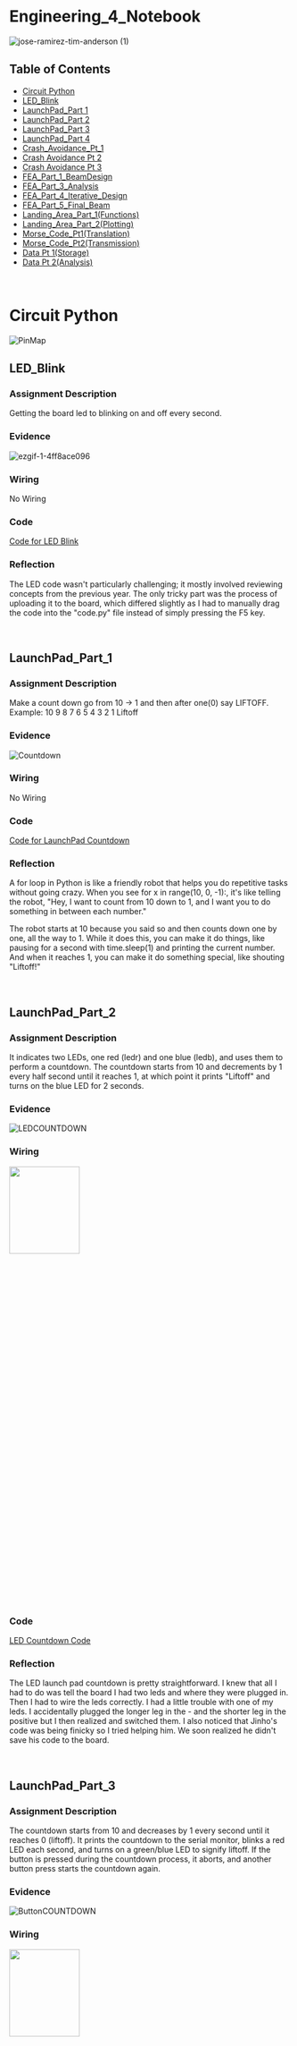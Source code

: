# Engineering_4_Notebook

![jose-ramirez-tim-anderson (1)](https://github.com/MasonD552/Engineering_4_Notebook/blob/main/images/jose-ramirez-tim-anderson.gif)
&nbsp;

## Table of Contents
* [Circuit Python](Circuit_Python)
* [LED_Blink](#LED_Blink)
* [LaunchPad_Part 1](#LaunchPad_Part_1)
* [LaunchPad_Part 2](#LaunchPad_Part_2)
* [LaunchPad_Part 3](#LaunchPad_Part_3)
* [LaunchPad_Part 4](#LaunchPad_Part_4)
* [Crash_Avoidance_Pt_1](#Crash_Avoidance_Pt_1)
* [Crash Avoidance Pt 2](#Crash_Avoidance_Pt_2)
* [Crash Avoidance Pt 3](#Crash_Avoidance_Pt_3)
* [FEA_Part_1_BeamDesign](#FEA_Part_1_BeamDesign)
* [FEA_Part_3_Analysis](#FEA_Part_3_Analysis)
* [FEA_Part_4_Iterative_Design](#FEA_Part_4_Iterative_Design)
* [FEA_Part_5_Final_Beam](#FEA_Part_5_Final_Beam)
* [Landing_Area_Part_1(Functions)](#Landing_Area_Part_1_Functions)
* [Landing_Area_Part_2(Plotting)](#Landing_Area_Part_2_Plotting)
* [Morse_Code_Pt1(Translation)](#Morse_Code_Pt1_Translation)
* [Morse_Code_Pt2(Transmission)](#Morse_Code_Pt2_Transmission)
* [Data Pt 1(Storage)](#Data_Pt1_Storage)
* [Data Pt 2(Analysis)](#Data_Pt2_Analysis)
  
&nbsp;
# Circuit Python
![PinMap](https://github.com/MasonD552/Engineering_4_Notebook/blob/main/images/Screenshot%202023-09-12%20201819.png)

## LED_Blink

### Assignment Description

Getting the board led to blinking on and off every second.

### Evidence 

![ezgif-1-4ff8ace096](https://github.com/MasonD552/Engineering_4_Notebook/assets/91158978/dd274ec4-a577-4c9a-b4ca-1d311f63547d)


### Wiring

No Wiring

### Code

[Code for LED Blink](https://github.com/MasonD552/Engineering_4_Notebook/blob/main/raspberry-pi/LED_Blink.py)
### Reflection

The LED code wasn't particularly challenging; it mostly involved reviewing concepts from the previous year. The only tricky part was the process of uploading it to the board, which differed slightly as I had to manually drag the code into the "code.py" file instead of simply pressing the F5 key.

&nbsp;


## LaunchPad_Part_1

### Assignment Description

Make a count down go from 10 -> 1 and then after one(0) say LIFTOFF. Example: 10 9 8 7 6 5 4 3 2 1 Liftoff

### Evidence 
![Countdown](https://github.com/MasonD552/Engineering_4_Notebook/blob/main/images/ezgif.com-video-to-gif.gif)

### Wiring

No Wiring

### Code

[Code for LaunchPad Countdown](https://github.com/MasonD552/Engineering_4_Notebook/blob/0d7bec4f410bc323a3a9192ba7742061eb506b4a/raspberry-pi/LaunchPadPt1_Countdown.py)
### Reflection

A for loop in Python is like a friendly robot that helps you do repetitive tasks without going crazy. When you see for x in range(10, 0, -1):, it's like telling the robot, "Hey, I want to count from 10 down to 1, and I want you to do something in between each number."

The robot starts at 10 because you said so and then counts down one by one, all the way to 1. While it does this, you can make it do things, like pausing for a second with time.sleep(1) and printing the current number. And when it reaches 1, you can make it do something special, like shouting "Liftoff!"

&nbsp;
## LaunchPad_Part_2

### Assignment Description
It indicates two LEDs, one red (ledr) and one blue (ledb), and uses them to perform a countdown. The countdown starts from 10 and decrements by 1 every half second until it reaches 1, at which point it prints "Liftoff" and turns on the blue LED for 2 seconds.

### Evidence 

![LEDCOUNTDOWN](https://github.com/MasonD552/Engineering_4_Notebook/blob/main/images/ezgif.com-video-to-gif%20(1).gif)
### Wiring
<img src="https://github.com/MasonD552/Engineering_4_Notebook/blob/main/images/image_67140865.JPG"  width="50%" height="20%">

### Code

[LED Countdown Code](https://github.com/MasonD552/Engineering_4_Notebook/blob/main/raspberry-pi/LaunchPadPt2_LEDS.py)

### Reflection

The LED launch pad countdown is pretty straightforward. I knew that all I had to do was tell the board I had two leds and where they were plugged in. Then I had to wire the leds correctly. I had a little trouble with one of my leds. I accidentally plugged the longer leg in the - and the shorter leg in the positive but I then realized and switched them. I also noticed that Jinho's code was being finicky so I tried helping him. We soon realized he didn't save his code to the board.

&nbsp;

## LaunchPad_Part_3

### Assignment Description

The countdown starts from 10 and decreases by 1 every second until it reaches 0 (liftoff). It prints the countdown to the serial monitor, blinks a red LED each second, and turns on a green/blue LED to signify liftoff. If the button is pressed during the countdown process, it aborts, and another button press starts the countdown again.

### Evidence 

![ButtonCOUNTDOWN](https://github.com/MasonD552/Engineering_4_Notebook/blob/main/images/ButtonCountdown.gif)

### Wiring

<img src="https://github.com/MasonD552/Engineering_4_Notebook/blob/main/images/Countdownbuttonwiring.JPG"  width="50%" height="20%">

### Code

[Button Countdown Code](https://github.com/MasonD552/Engineering_4_Notebook/blob/main/raspberry-pi/LaunchPadPt3_Button.py)

### Reflection
For this assignment, I was able to do the 🔥 SPICY VERSION 🔥 by when the button is pressed it ✋ aborts and then 🔄 resets the code back up to the top and waits for the button to be pressed again. I had trouble figuring out how to get the code not to abort and start the countdown at the same time. I solved this by using different states. I also had 🤔 the issue of not knowing how to get the code to reset to the top, so I put an if statement at the bottom so that if liftoff or abort happened, it would reset the code. 🚀🔁💡


&nbsp;
## LaunchPad_Part_4

### Assignment Description

The countdown starts from 10 and decreases by 1 every second until it reaches 0 (liftoff). It prints the countdown to the serial monitor, blinks a red LED each second, and turns on a green LED to signify liftoff. A servo motor slowly retracts the launch tower starting at 3 seconds until it reaches 180 degrees at takeoff. If the button is pressed during the countdown process, it aborts, and another button press starts the countdown again.

### Evidence 

![ServoCOUNTDOWN](https://github.com/MasonD552/Engineering_4_Notebook/blob/main/images/countdownservo.gif)

### Wiring

<img src="https://github.com/MasonD552/Engineering_4_Notebook/blob/main/images/IMG_2525.jpg"  width="50%" height="20%">

### Code

[Servo Countdown Code](https://github.com/MasonD552/Engineering_4_Notebook/blob/main/raspberry-pi/LaunchPadPt4_Servo.py)

### Reflection

One of the main challenges I encountered was synchronizing the countdown, servo rotation, and button press handling. To address this, I introduced different states in the code. Initially, I had to ensure that the countdown didn't start immediately upon pressing the button. I resolved this by utilizing a state flag that allowed the countdown to commence only after the second button press, creating a smooth user experience. ✋🔄

Another significant challenge was coordinating the servo's rotation to start at 3 seconds and continuously sweep until liftoff. To tackle this, I employed a flag that signaled the initiation of servo rotation precisely when the countdown reached 3 seconds. This flag-controlled servo movement ensured that the servo gradually reached 180 degrees by liftoff, aligning with the mission commander's requirements. 🤖🕒 But I was unable to get it to start at 3 seconds. So I did not do the 3 seconds.

Furthermore, I handled button presses during the countdown, allowing for an "abort" action. Upon detecting an abort, the code reset its state, preparing for another countdown. This functionality was achieved by incorporating state management in the code. 🔁💡

In the end, the code successfully orchestrated a synchronized countdown, servo rotation, and button interaction, meeting the requirements for a controlled liftoff sequence. 🌟


&nbsp;
## Crash_Avoidance_Pt_1

### Assignment Description
This reads acceleration values from an MPU6050 accelerometer connected to a Raspberry Pi Pico.
The acceleration values are rounded to three decimal places and continuously printed to the serial monitor

### Evidence 

<img src="https://github.com/MasonD552/Engineering_4_Notebook/blob/main/images/CrashAvoidancePt1.gif"  width="80%" height="50%">

### Wiring

<img src="https://github.com/MasonD552/Engineering_4_Notebook/blob/main/images/WIN_20230919_13_42_01_Pro.jpg"  width="50%" height="20%">

### Code

[Crash Avoidance Pt. 1 Code](https://github.com/MasonD552/Engineering_4_Notebook/blob/main/raspberry-pi/Crash_Avoidance_Accelerometer.py)

### Reflection

😎 The coolest part of this assignment was definitely diving into the world of f-strings! 🚀 F-strings are really like the superheroes of Python formatting, making everything appear incredibly organized and simplifying the task of printing multiple values in a single statement. 🦸‍♂️💥

Imagine you're juggling a bunch of variables and data, and you want to display them in a clear and neat way. That's where f-strings come to the rescue! You can effortlessly insert variables and expressions directly into your strings, using curly braces {} to enclose them. This not only keeps your code clean but also makes it super readable. 📚✨

For instance, if you have variables `name` and `age`, you can print them together in a sentence like this:

```python
name = "John"
age = 30
print(f"My name is {name} and I am {age} years old.")
```

The values of `name` and `age` seamlessly integrate into your string, making it a breeze to understand and maintain. 🙌

But wait, there's more! 🎉 You also mentioned learning about the `round()` function. 📏 This nifty function is like your personal math wizard, allowing you to round numerical values to a specific decimal place. 🧙‍♂️✨

Let's say you have a float like `pi = 3.14159265359`, and you only want to display it with two decimal places:

```python
pi = 3.14159265359
rounded_pi = round(pi, 2)
print(f"The rounded value of pi is approximately {rounded_pi}.")
```

The `round()` function does the magic here, rounding `pi` to two decimal places and giving you a clean and precise result. 🎩🔮

So, f-strings and `round()` are two powerful tools in your Python arsenal that make your code more organized, readable, and precise. 🐍💻🚀

&nbsp;
## Crash_Avoidance_Pt_2

### Assignment Description
This reads acceleration values from an MPU6050 accelerometer connected to a Raspberry Pi Pico.
The acceleration values are rounded to three decimal places and continuously printed to the serial monitor if the accelerometer is rotated 90 degrees then a red LED will turn on. 
Connect a battery to make it so that the board runs wirelessly. 

### Evidence 

<img src="https://github.com/MasonD552/Engineering_4_Notebook/blob/main/images/crashavoidancelightpower.gif"  width="80%" height="50%">

### Wiring

<img src="https://github.com/MasonD552/Engineering_4_Notebook/blob/main/images/WIN_20230922_13_37_43_Pro.jpg"  width="50%" height="20%">

### Code

[Crash Avoidance Pt. 2 Code](https://github.com/MasonD552/Engineering_4_Notebook/blob/main/raspberry-pi/Crash_Avoidance_Light%2BPower.py)

### Reflection
In this assignment, we were tasked to build on the last assignment with the MPU6050. We had to add on by making it battery-powered and adding an LED.

📊 Threshold Creation 📏

The first thing I did was create a threshold. This threshold was a variable that would be set to an angle of 90 degrees. When the accelerometer went past 90 degrees, it would turn on the LED.

💡 LED Logic Challenge 💭

The hardest part was figuring out whether to have the threshold be greater than the x and y variables or just z. So I decided to do just z, then it worked.

👏 Credits to Mr. Miller 👨‍🏫

I give credit to Mr. Miller as the only person to be able to get the battery out of the battery connector.


&nbsp;
## Crash_Avoidance_Pt_3

### Assignment Description
This reads acceleration values from an MPU6050 accelerometer connected to a Raspberry Pi Pico.
The acceleration values are rounded to three decimal places and continuously printed to the serial monitor if the accelerometer is rotated 90 degrees then a red LED will turn on. 
Connect a battery to make it so that the board runs wirelessly. 
Print angular velocity values to OLED.

### Evidence 

<img src="https://github.com/MasonD552/Engineering_4_Notebook/blob/main/images/OLEDCrashAvoidance.gif"  width="80%" height="50%">

### Wiring

<img src="https://github.com/MasonD552/Engineering_4_Notebook/blob/main/images/OLED_CrashAccel.jpg"  width="50%" height="20%">

### Code

[Crash Avoidance Pt. 3 Code](https://github.com/MasonD552/Engineering_4_Notebook/blob/main/raspberry-pi/Crash_Avoidance_OLED.py)

### Reflection

🚁 **Raspberry Pi Pico Crash Avoidance Module with MPU6050 and OLED** 🛠️

In this assignment, I was able to get the board to be rotated 90 degrees then turn on an LED and print the angular velocity values to an OLED.

🧩 **Address Conundrum** 🤔

The hardest part of this assignment was figuring out the address of the OLED vs. the MPU6050. I found that the OLED's address was 0x3D, and the MPU's address was 0x68. When I realized that I was supposed to put the SDA and SCL into the same pin, it worked. 

📊 **Displaying Data** 📝

I was also able to figure out how to print my values on the board and have it say "LED Status:". In general, this assignment taught me how to print onto the OLED.


&nbsp;
## FEA_Part_1_BeamDesign

### Assignment Description

This assignment explores engineering tradeoffs by designing a 3D-printed beam to maximize load-bearing capacity while adhering to specific constraints. The goal is to create a beam that avoids breaking or excessive bending(beyond 35mm) and satisfies the following requirements:


* Use the provided attachment block without modifications. 
* Ensure full engagement with the holder. 
* Follow the example eye bolt mounting geometry. 
* Place the eyebolt hole's center 180 mm from the attachment block's front face. 
* Prevent any part of the beam from extending below the attachment block. 
* Maintain vertical angles >= 45 degrees relative to the horizontal plane. 
* Use PLA material. 
* Keep the entire beam, including the attachment block, under 13 grams in weight.


### Part Link 

[Beam Onshape Link](https://cvilleschools.onshape.com/documents/dd59f389e3f75e6c83491e1b/w/01511871c7c3bde9b77a0bbb/e/06a6eb71a015865d3f97e651?renderMode=0&uiState=651c4c872c3aec7eb76807df). 

### Part Image

![BeamOnshapePic](https://github.com/MasonD552/Engineering_4_Notebook/blob/main/images/Beam%20Starter%20%2B%20Holder%20Copy%201.png)

### Reflection

This assignment was enjoyable and challenging for us. We took inspiration on this design from the I beam which is the most substantial beam so we wanted to incorporate it into our design. The problem with the I beam was that it had too much of an overhang so we redesigned it as a Y beam for support. Another issue we ran into was having too much weight, in the beginning, the beam was very solid but it had way too much weight. For the cut down we had to add several circles and rectangular holes which affected the stability of the beam. My advice is for next time to create a little simpler design to avoid all the holes that we had to put, although I think our Y beam design was sturdy.

&nbsp;
## FEA_Part_3_Analysis

### Points Most Likely to Fail

Our beam did well against the FEA but there is definitely room for improvement. In the base of our beam the bottom as well as the top are under pressure and it would snap there. The problem is the sharp corners and lack of materials, we are going to fix it by adding fillets and slimming it down to bulk up certain parts. Another problem we faced was the stress of the line of circles because they are too close together. 


### Part Link 

[Beam Onshape Link](https://cvilleschools.onshape.com/documents/dd59f389e3f75e6c83491e1b/w/01511871c7c3bde9b77a0bbb/e/06a6eb71a015865d3f97e651?renderMode=0&uiState=651c4c872c3aec7eb76807df). 

### Part Image

<figure>
    <img src="https://github.com/MasonD552/Engineering_4_Notebook/blob/main/images/FEAPART3AnalysisvonMises%20stress.png"
         alt="BeamStressAnalysis">
    <figcaption>von Mises stress(MPa)</figcaption>
</figure>
<figure>
    <img src="https://github.com/MasonD552/Engineering_4_Notebook/blob/main/images/FEAPART3AnalysisDisplacement.png"
         alt="BeamDisplacementAnalysis">
    <figcaption>Displacement(mm)</figcaption>
</figure>
<figure>


&nbsp;
## FEA_Part_4_Iterative_Design

### What we did to improve
9.25187% decrease in displacement

18.7901% decrease in von mises stress

### Part Link 

[Beam Onshape Link](https://cvilleschools.onshape.com/documents/dd59f389e3f75e6c83491e1b/w/01511871c7c3bde9b77a0bbb/e/06a6eb71a015865d3f97e651?renderMode=0&uiState=651c4c872c3aec7eb76807df). 

### Part Image

<figure>
    <img src="https://github.com/MasonD552/Engineering_4_Notebook/blob/main/images/part%204%20vonmises.png"
         alt="BeamStressAnalysis">
    <figcaption>von Mises stress(MPa)</figcaption>
</figure>
<figure>
    <img src="https://github.com/MasonD552/Engineering_4_Notebook/blob/main/images/part4%20displacement.png"
         alt="BeamDisplacementAnalysis">
    <figcaption>Displacement(mm)</figcaption>
</figure>
<figure>

### Reflection
Going from version one we knew we had to get rid of the overhangs we didn't realize we had. We saw that in the FEA simulation, the most stress was on the top part. We also noticed that there was not a lot of pressure where the clip was. So we moved some of the weight from the tip higher up. We also got rid of the overhangs, we used more fillets and chamfers to make the edges stronger. We also wanted to decrease stress and we did that by decreasing the stress by 18.7901% and 9.25% for the displacement. We were able to make out beam pretty strong. Some of the weak spots were the connection to the connector piece and the circle/holes were also a weak spot. In all, we were pretty successful in creating a beam that was able to hold weight.


&nbsp;
## FEA_Part_5_Final_Beam

### What we did to improve
1.97857%increase in displacement

0.428477% increase in von mises stress

### Part Link 

[Beam Onshape Link](https://cvilleschools.onshape.com/documents/dd59f389e3f75e6c83491e1b/w/01511871c7c3bde9b77a0bbb/e/06a6eb71a015865d3f97e651?renderMode=0&uiState=651c4c872c3aec7eb76807df). 

### Part Image & Videos
![Slowmo gif](https://github.com/MasonD552/Engineering_4_Notebook/blob/main/images/ezgif.com-video-to-gif%20(2).gif)

<figure>
    <img src="https://github.com/MasonD552/Engineering_4_Notebook/blob/main/images/finalbeamvonmises.png"
         alt="BeamStressAnalysis">
    <figcaption>von Mises stress(MPa)</figcaption>
</figure>
<figure>
    <img src="https://github.com/MasonD552/Engineering_4_Notebook/blob/main/images/finalnbeamdeformation.png"
         alt="BeamDisplacementAnalysis">
    <figcaption>Displacement(mm)</figcaption>
</figure>
<figure>

### Reflection
For this assignment we were able to make our beam able to hold more weight, meaning our stress had a higher tolerance, but the displacement worsened from the last assignment. If we were to change our beam I think we would make the thickness of the beam thicker. We could also have done multiple tests to ensure the beam worked more in FEA. In total, I was pretty pleased with how our beam turned out.


&nbsp;

## Landing_Area_Part_1_Functions

### Assignment Description

The code must ask for the user to input a set of three coordinates in (x,y) format
The triangle area must be determined using a function
If the user inputs coordinates incorrectly (letters or improper format) the code should return to the input stage, it should not throw an error or exit the script
The triangle area must be printed to the screen in this format: “The area of the triangle with vertices (x,y), (x,y), (x,y) is {area} square km.
The code must return to the input stage after printing the area, and wait for user input.

### Evidence 

<img src="https://github.com/MasonD552/Engineering_4_Notebook/blob/main/images/Landing%20area%20pt1.gif"  width="80%" height="50%">


### Code

[Landing_Area_Part_1_Functions_Code](https://github.com/MasonD552/Engineering_4_Notebook/blob/main/raspberry-pi/Landing_Area_Pt1_Functions.py)

### Reflection
In this assignment, I was able to make the function tell the script to find the area of three vertices of the triangle(x1,y1), etc. When I started I completely glanced over the part where it asks you to do the .split part. If I hadn't asked Mr. Miller I would have of submitted the wrong thing. I also made it so that it would check to see if the form is improper or if the triangle is linear(not a triangle) it would say it was invalid. I finally got it so that I could input the coordinates like 1,2 then 2,9 then 30, 20 and I didn't have to input them in one line.



&nbsp;
## Landing_Area_Part_2_Plotting

### Assignment Description

The code must ask for the user to input a set of three coordinates in (x,y) format
of a triangle, calculates its area, and displays it on a 128x64 OLED screen.
After displaying the triangle and its area, the program waits for 5 seconds and then prompts for new coordinates.


### Evidence 

<img src="https://github.com/MasonD552/Engineering_4_Notebook/blob/main/images/Landing%20area%20plotting%20gif.gif"  width="80%" height="50%">

### Wiring

<img src="https://github.com/MasonD552/Engineering_4_Notebook/blob/main/images/LA2wiring.jpg"  width="80%" height="50%">


### Code

[Landing_Area_Part_2_Plotting_Code](https://github.com/MasonD552/Engineering_4_Notebook/blob/main/raspberry-pi/Landing_Area_Pt2_Plotting.py)

### Reflection
In this assignment, I made the function tell the script to find the area of three vertices of the triangle(x1,y1), etc. I was able to take those vertices and plug them into new functions Circle(), Triangle(), Line(). I also learned more about how the OLED works with different display groups. I was also able to learn how the origin is graphed on the OLED. Your y values go down and x values go to the right. I was also able to use where the origin is set to graph the x axis and y axis. I kept having issues with graphing the x and y axis so I only made one display group. Then my triangle wouldn't clear so I commented my try and went to see why my code kept coming up with an error.



&nbsp;

## Morse_Code_Pt1_Translation

### Assignment Description
Create a Python script that acts as a Morse code translator. It utilizes a provided dictionary to map English letters and numbers to their Morse code equivalents. The code takes user input for text and translates it into Morse code, with spaces between letters and slashes between words. The program allows the user to exit by typing "-q". This assignment demonstrates text processing, dictionary usage, and interactive user input handling in Python.

### Evidence 

<img src="https://github.com/MasonD552/Engineering_4_Notebook/blob/main/images/Morse%20code%20translation.gif"  width="80%" height="50%">



### Code

[Morse Code Translation Code](https://github.com/MasonD552/Engineering_4_Notebook/blob/main/raspberry-pi/Morse_Code_Pt1_Translation.py)

### Reflection

This was a pretty simple assignment as I have used dictionaries in code before at home so this was a good review of dictionaries. Using the break tool was interesting as I was able to get it so that it would break and go back to the top after a text was translated. The only confusing part was when I went to check the translation online it came up with some weird translations like "Hell# Wo#ld". It would do that on one of the websites but others wouldn't do that. I wasn't too worried as I knew my code worked.


&nbsp;
## Morse_Code_Pt2_Transmission

### Assignment Description
Create a Python script that acts as a Morse code translator. It utilizes a provided dictionary to map English letters and numbers to their Morse code equivalents. The code takes user input for text and translates it into Morse code, with spaces between letters and slashes between words. The program allows the user to exit by typing "-q". Then it takes each dot or dash and transmits it to a led. The space between each word is converted to time.sleep() to add a space between each word.
### Evidence 

<img src="https://github.com/MasonD552/Engineering_4_Notebook/blob/main/images/Morse%20Code%20Part%202%20Transmission.gif"  width="80%" height="50%">

### Wiring
![MorseCode wiring transmission](https://github.com/MasonD552/Engineering_4_Notebook/blob/main/images/Wiring%20morse%20code%20transmission.jpg)

### Code

[Morse Code Translation Code](https://github.com/MasonD552/Engineering_4_Notebook/blob/main/raspberry-pi/Morse_Code_Pt1_Translation.py)

### Reflection

This was a pretty simple assignment as I have used dictionaries in code before at home so this was a good review of dictionaries. Using the break tool was interesting as I was able to get it so that it would break and go back to the top after a text was translated. The only confusing part was when I went to check the translation online it came up with some weird translations like "Hell# Wo#ld". It would do that on one of the websites but others wouldn't do that. I wasn't too worried as I knew my code worked.


&nbsp;
## Data_Pt1_Storage

### Assignment Description
Log data to data.csv file. Switch between Code and Data Modes using GP0. 
Records time, XYZ acceleration, and tilt status. LED blinks on data save. Retrieve data on the computer.

### Evidence 

<img src="https://github.com/MasonD552/Engineering_4_Notebook/blob/main/images/Datastorage%20gif.gif"  width="80%" height="50%">

### Wiring
![DataStorageWiring](https://github.com/MasonD552/Engineering_4_Notebook/blob/main/images/Wiringdatastorage.png)

### Code

[Data Storage Code](https://github.com/MasonD552/Engineering_4_Notebook/blob/main/raspberry-pi/Data_Pt1_Storage.py)

### Reflection
This assignment was hard, I kept running into a lot of difficulty with my board completely resetting itself, and I also couldn't get my switch to work. I eventually got everything to work. For the board factory resetting itself, I found out that when I had the battery switched on and I went to plug the board into the computer I would notice the code.py file said "Hello World" Then I checked and saw that my lib file was empty. I made a lib file so when I insert new lib folders/files onto my board I would have them saved so I would have to go fetch them. The switch situation was easy I had to find a new switch and I also realized that to switch from data to code mode you have to switch AND unplug and replug in the board. 
# To avoid in the future: DON'T HAVE BATTERY ON OR PLUGGED IN WHEN PLUGGED INTO COMPUTER


&nbsp;

## Data_Pt2_Analysis

### Assignment Description

Generate a line chart depicting time on the horizontal axis and acceleration on the vertical axis, incorporating X, Y, and Z accelerations on a single plot. Provide clear titles and axis labels, including units.
Construct a chart illustrating time on the X-axis and the tilt status of the Pico on the Y-axis. Ensure to include informative titles and axis labels, specifying the units.

### Evidence 

[Link to Data Analysis Google Sheet](https://docs.google.com/spreadsheets/d/1ylrBX09e-f8WUV6Asc_nx6c_sdjhclWAiN0MOl-M2ZY/edit?usp=sharing)

<img width="600" height="371" seamless frameborder="0" scrolling="no" src="https://docs.google.com/spreadsheets/d/e/2PACX-1vTE2E6SyzK33knWjsTKGYlb96mEzAAzaLCqcVL6pIy5E3zxwTn1wECxurqkPyP5jJRfy3l8Ete5RECR/pubchart?oid=691265260&amp;format=image"></iframe>


<img width="600" height="371" seamless frameborder="0" scrolling="no" src="https://docs.google.com/spreadsheets/d/e/2PACX-1vTE2E6SyzK33knWjsTKGYlb96mEzAAzaLCqcVL6pIy5E3zxwTn1wECxurqkPyP5jJRfy3l8Ete5RECR/pubchart?oid=691265260&amp;format=image"></iframe>


### Reflection
This assignment was straightforward I had to copy the data from the data.csv file into a Google Sheets document then I had to format it into something way easier to read. I also had to make two charts. One chart shows the X Y and Z acceleration and the other shows when the PICO was tilted. I wanted to figure out how to get the tilt graph to have a step from 0 -> 1 instead of steps by 0.25. So I figured out how to make the step size by 1.


&nbsp;
